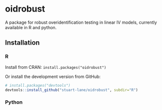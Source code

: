 # oidrobust
A package for robust overidentification testing in linear IV models, currently available in R and python.


## Installation

### R

Install from CRAN:
```install.packages("oidrobust")```

Or install the development version from GitHub:
```r
# install.packages("devtools")
devtools::install_github("stuart-lane/oidrobust", subdir="R")
```
### Python
